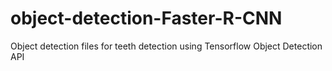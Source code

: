 # object-detection-Faster-R-CNN
Object detection files for teeth detection using Tensorflow Object Detection API
